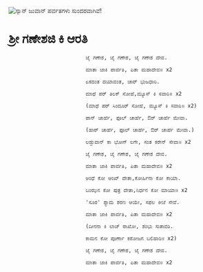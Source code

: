 ![ಸ್ಯಾನ್ ಜುವಾನ್ ಪರ್ವತಗಳು ಸುಂದರವಾಗಿವೆ!](lib/assets/images/artis/img.png "San Juan Mountains")

# ಶ್ರೀ ಗಣೇಶಜಿ ಕಿ ಆರತಿ

                             ಜೈ ಗಣೇಶ, ಜೈ ಗಣೇಶ, ಜೈ ಗಣೇಶ ದೇವ.

                             ಮಾತಾ ಜಾಕಿ ಪಾರ್ವತಿ, ಪಿತಾ ಮಹಾದೇವ॥ x2

                             ಏಕದಂತ ದಯಾವಂತ, ಚಾರ್ ಭುಜಧಾರಿ.

                             ಮಾಥೆ ಪರ್ ತಿಲಕ್ ಸೋಹೆ,ಮ್ಯೂಸ್ ಕಿ ಸವಾರಿ॥ x2

                             (ಮಾಥೆ ಪರ್ ಸಿಂದೂರ್ ಸೋಹೆ, ಮ್ಯೂಸ್ ಕಿ ಸವಾರಿ॥ x2)

                             ಪಾನ್ ಚಾರ್ಹೆ, ಫೂಲ್ ಚಾರ್ಹೆ, ಔರ್ ಚಾರ್ಹೆ ಮೇವಾ.

                             (ಹಾರ್ ಚಾರ್ಹೆ, ಫೂಲ್ ಚಾರ್ಹೆ, ಔರ್ ಚಾರ್ಹೆ ಮೇವಾ.)

                             ಲಡ್ಡುವಾನ್ ಕಾ ಭೋಗ್ ಲಗೇ, ಸಂತ ಕರೇನ್ ಸೇವಾ॥ x2

                             ಜೈ ಗಣೇಶ, ಜೈ ಗಣೇಶ, ಜೈ ಗಣೇಶ ದೇವ.

                             ಮಾತಾ ಜಾಕಿ ಪಾರ್ವತಿ, ಪಿತಾ ಮಹಾದೇವ॥ x2

                             ಅಂಧೆ ಕೋ ಆಂಖ್ ದೇತಾ,ಕೋರ್ಹಿನಾ ಕೋ ಕಾಯಾ.

                             ಬಂಝನ ಕೋ ಪುತ್ರ ದೇತಾ,ನಿರ್ಧನ ಕೋ ಮಾಯಾ॥ x2

                             'ಸೂರ' ಶ್ಯಾಮ ಶರಣ ಆಯೇ, ಸಫಲ ಕೀಜೆ ಸೇವೆ.

                             ಮಾತಾ ಜಾಕಿ ಪಾರ್ವತಿ, ಪಿತಾ ಮಹಾದೇವ॥ x2

                             (ದೀನನಾ ಕಿ ಲಾಜ್ ರಾಖೋ, ಶಂಭು ಸುತಾವರಿ.

                             ಕಾಮನ ಕೋ ಪೂರ್ಣಾ ಕರೋಜಗ ಬಲಿಹಾರಿ॥ x2)

                             ಜೈ ಗಣೇಶ, ಜೈ ಗಣೇಶ, ಜೈ ಗಣೇಶ ದೇವ.

                             ಮಾತಾ ಜಾಕಿ ಪಾರ್ವತಿ, ಪಿತಾ ಮಹಾದೇವ॥ x2
